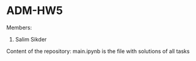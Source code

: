 # ADM-HW5
Members:
1) Salim Sikder

Content of the repository:
main.ipynb is the file with solutions of all tasks

